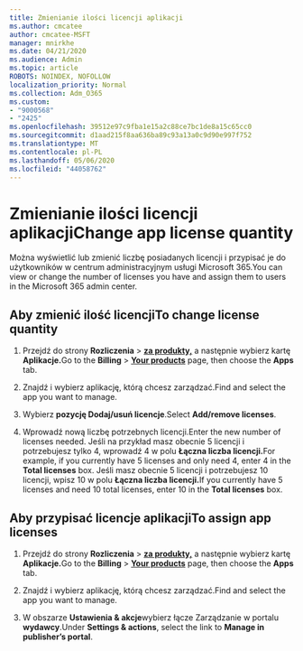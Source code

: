 ```yaml
---
title: Zmienianie ilości licencji aplikacji
ms.author: cmcatee
author: cmcatee-MSFT
manager: mnirkhe
ms.date: 04/21/2020
ms.audience: Admin
ms.topic: article
ROBOTS: NOINDEX, NOFOLLOW
localization_priority: Normal
ms.collection: Adm_O365
ms.custom:
- "9000568"
- "2425"
ms.openlocfilehash: 39512e97c9fba1e15a2c88ce7bc1de8a15c65cc0
ms.sourcegitcommit: d1aad215f8aa636ba89c93a13a0c9d90e997f752
ms.translationtype: MT
ms.contentlocale: pl-PL
ms.lasthandoff: 05/06/2020
ms.locfileid: "44058762"
---
```

# <a name="change-app-license-quantity"></a><span data-ttu-id="ddfb4-102">Zmienianie ilości licencji aplikacji</span><span class="sxs-lookup"><span data-stu-id="ddfb4-102">Change app license quantity</span></span>

<span data-ttu-id="ddfb4-103">Można wyświetlić lub zmienić liczbę posiadanych licencji i przypisać je do użytkowników w centrum administracyjnym usługi Microsoft 365.</span><span class="sxs-lookup"><span data-stu-id="ddfb4-103">You can view or change the number of licenses you have and assign them to users in the Microsoft 365 admin center.</span></span> 

## <a name="to-change-license-quantity"></a><span data-ttu-id="ddfb4-104">Aby zmienić ilość licencji</span><span class="sxs-lookup"><span data-stu-id="ddfb4-104">To change license quantity</span></span>

1. <span data-ttu-id="ddfb4-105">Przejdź do strony **Rozliczenia** > **[za produkty,](https://go.microsoft.com/fwlink/p/?linkid=842054)** a następnie wybierz kartę **Aplikacje.**</span><span class="sxs-lookup"><span data-stu-id="ddfb4-105">Go to the **Billing** > **[Your products](https://go.microsoft.com/fwlink/p/?linkid=842054)** page, then choose the **Apps** tab.</span></span>

2. <span data-ttu-id="ddfb4-106">Znajdź i wybierz aplikację, którą chcesz zarządzać.</span><span class="sxs-lookup"><span data-stu-id="ddfb4-106">Find and select the app you want to manage.</span></span>  

3. <span data-ttu-id="ddfb4-107">Wybierz **pozycję Dodaj/usuń licencje**.</span><span class="sxs-lookup"><span data-stu-id="ddfb4-107">Select **Add/remove licenses**.</span></span>

4. <span data-ttu-id="ddfb4-108">Wprowadź nową liczbę potrzebnych licencji.</span><span class="sxs-lookup"><span data-stu-id="ddfb4-108">Enter the new number of licenses needed.</span></span> <span data-ttu-id="ddfb4-109">Jeśli na przykład masz obecnie 5 licencji i potrzebujesz tylko 4, wprowadź 4 w polu **Łączna liczba licencji.**</span><span class="sxs-lookup"><span data-stu-id="ddfb4-109">For example, if you currently have 5 licenses and only need 4, enter 4 in the **Total licenses** box.</span></span> <span data-ttu-id="ddfb4-110">Jeśli masz obecnie 5 licencji i potrzebujesz 10 licencji, wpisz 10 w polu **Łączna liczba licencji.**</span><span class="sxs-lookup"><span data-stu-id="ddfb4-110">If you currently have 5 licenses and need 10 total licenses, enter 10 in the **Total licenses** box.</span></span>

## <a name="to-assign-app-licenses"></a><span data-ttu-id="ddfb4-111">Aby przypisać licencje aplikacji</span><span class="sxs-lookup"><span data-stu-id="ddfb4-111">To assign app licenses</span></span>

1. <span data-ttu-id="ddfb4-112">Przejdź do strony **Rozliczenia** > **[za produkty,](https://go.microsoft.com/fwlink/p/?linkid=842054)** a następnie wybierz kartę **Aplikacje.**</span><span class="sxs-lookup"><span data-stu-id="ddfb4-112">Go to the **Billing** > **[Your products](https://go.microsoft.com/fwlink/p/?linkid=842054)** page, then choose the **Apps** tab.</span></span>

2. <span data-ttu-id="ddfb4-113">Znajdź i wybierz aplikację, którą chcesz zarządzać.</span><span class="sxs-lookup"><span data-stu-id="ddfb4-113">Find and select the app you want to manage.</span></span>  

3. <span data-ttu-id="ddfb4-114">W obszarze **Ustawienia & akcje**wybierz łącze Zarządzanie w portalu **wydawcy**.</span><span class="sxs-lookup"><span data-stu-id="ddfb4-114">Under **Settings & actions**, select the link to **Manage in publisher’s portal**.</span></span>